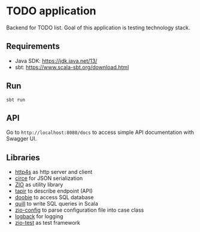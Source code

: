 # TODO application

Backend for TODO list. Goal of this application is testing technology stack.

## Requirements

 * Java SDK: https://jdk.java.net/13/
 * sbt: https://www.scala-sbt.org/download.html

## Run

```
sbt run
```

## API

Go to `http://localhost:8080/docs` to access simple API documentation with Swagger UI.

## Libraries

 * [http4s](https://http4s.org/) as http server and client
 * [circe](https://circe.github.io/circe/) for JSON serialization
 * [ZIO](https://zio.dev/) as utility library
 * [tapir](https://tapir.softwaremill.com/) to describe endpoint (API)
 * [doobie](https://tpolecat.github.io/doobie/) to access SQL database
 * [quill](https://getquill.io/) to write SQL queries in Scala
 * [zio-config](https://zio.github.io/zio-config/) to parse configuration file into case class
 * [logback](http://logback.qos.ch/) for logging
 * [zio-test](https://zio.dev/docs/usecases/usecases_testing) as test framework
